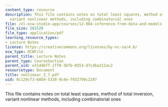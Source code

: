 ```yaml
---
content_type: resource
description: This file contains notes on total least squares, method of total inversion,
  variant nonlinear methods, including combinatorial ones
file: /ol-ocw-studio-app/courses/12-864-inference-from-data-and-models-spring-2005/0c129cf368b953389c4ef932799c2287_nonlinear_3_7.pdf
file_size: 281520
file_type: application/pdf
learning_resource_types:
- Lecture Notes
license: https://creativecommons.org/licenses/by-nc-sa/4.0/
ocw_type: OCWFile
parent_title: Lecture Notes
parent_type: CourseSection
parent_uid: e31ddbff-1ff0-3bfb-0353-d7cdba211ac2
resourcetype: Document
title: nonlinear_3_7.pdf
uid: 0c129cf3-68b9-5338-9c4e-f932799c2287
---
```

This file contains notes on total least squares, method of total inversion, variant nonlinear methods, including combinatorial ones